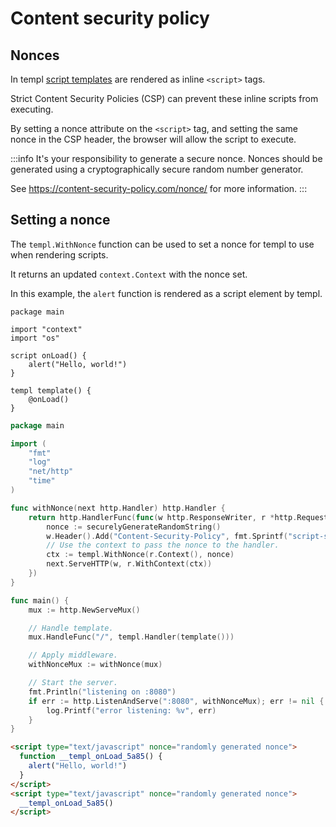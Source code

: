 # Content security policy

## Nonces

In templ [script templates](/syntax-and-usage/script-templates#script-templates) are rendered as inline `<script>` tags.

Strict Content Security Policies (CSP) can prevent these inline scripts from executing.

By setting a nonce attribute on the `<script>` tag, and setting the same nonce in the CSP header, the browser will allow the script to execute.

:::info
It's your responsibility to generate a secure nonce. Nonces should be generated using a cryptographically secure random number generator.

See https://content-security-policy.com/nonce/ for more information.
:::

## Setting a nonce

The `templ.WithNonce` function can be used to set a nonce for templ to use when rendering scripts.

It returns an updated `context.Context` with the nonce set.

In this example, the `alert` function is rendered as a script element by templ.

```templ title="templates.templ"
package main

import "context"
import "os"

script onLoad() {
    alert("Hello, world!")
}

templ template() {
    @onLoad()
}
```

```go title="main.go"
package main

import (
	"fmt"
	"log"
	"net/http"
	"time"
)

func withNonce(next http.Handler) http.Handler {
	return http.HandlerFunc(func(w http.ResponseWriter, r *http.Request) {
		nonce := securelyGenerateRandomString()
		w.Header().Add("Content-Security-Policy", fmt.Sprintf("script-src 'nonce-%s'", nonce))
		// Use the context to pass the nonce to the handler.
		ctx := templ.WithNonce(r.Context(), nonce)
		next.ServeHTTP(w, r.WithContext(ctx))
	})
}

func main() {
	mux := http.NewServeMux()

	// Handle template.
	mux.HandleFunc("/", templ.Handler(template()))

	// Apply middleware.
	withNonceMux := withNonce(mux)

	// Start the server.
	fmt.Println("listening on :8080")
	if err := http.ListenAndServe(":8080", withNonceMux); err != nil {
		log.Printf("error listening: %v", err)
	}
}
```

```html title="Output"
<script type="text/javascript" nonce="randomly generated nonce">
  function __templ_onLoad_5a85() {
    alert("Hello, world!")
  }
</script>
<script type="text/javascript" nonce="randomly generated nonce">
  __templ_onLoad_5a85()
</script>
```
